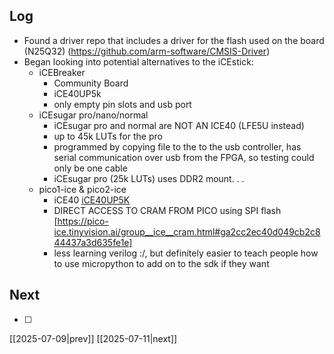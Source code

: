 ## Log
- Found a driver repo that includes a driver for the flash used on the board (N25Q32) (https://github.com/arm-software/CMSIS-Driver)
- Began looking into potential alternatives to the iCEstick:
	- iCEBreaker 
		- Community Board
		- iCE40UP5k
		- only empty pin slots and usb port
	- iCEsugar pro/nano/normal
		- iCEsugar pro and normal are NOT AN ICE40 (LFE5U instead)
		- up to 45k LUTs for the pro
		- programmed by copying file to the to the usb controller, has serial communication over usb from the FPGA, so testing could only be one cable
		- iCEsugar pro (25k LUTs) uses DDR2 mount. . .
	- pico1-ice & pico2-ice
		- iCE40 [iCE40UP5K](https://www.latticesemi.com/en/Products/FPGAandCPLD/iCE40UltraPlus)
		- DIRECT ACCESS TO CRAM FROM PICO using SPI flash [https://pico-ice.tinyvision.ai/group__ice__cram.html#ga2cc2ec40d049cb2c844437a3d635fe1e]
		- less learning verilog :/, but definitely easier to teach people how to use micropython to add on to the sdk if they want
## Next
- [ ]

[[2025-07-09|prev]] [[2025-07-11|next]]
